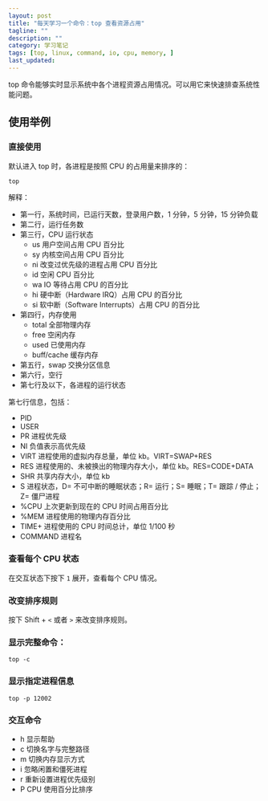 ```yaml
---
layout: post
title: "每天学习一个命令：top 查看资源占用"
tagline: ""
description: ""
category: 学习笔记
tags: [top, linux, command, io, cpu, memory, ]
last_updated:
---
```



top 命令能够实时显示系统中各个进程资源占用情况。可以用它来快速排查系统性能问题。

## 使用举例

### 直接使用

默认进入 top 时，各进程是按照 CPU 的占用量来排序的：

	top

解释：

- 第一行，系统时间，已运行天数，登录用户数，1 分钟，5 分钟，15 分钟负载
- 第二行，运行任务数
- 第三行，CPU 运行状态
	- us 用户空间占用 CPU 百分比
	- sy 内核空间占用 CPU 百分比
	- ni 改变过优先级的进程占用 CPU 百分比
	- id 空闲 CPU 百分比
    - wa IO 等待占用 CPU 的百分比
	- hi 硬中断（Hardware IRQ）占用 CPU 的百分比
	- si 软中断（Software Interrupts）占用 CPU 的百分比
- 第四行，内存使用
	- total 全部物理内存
	- free 空闲内存
	- used 已使用内存
	- buff/cache 缓存内存
- 第五行，swap 交换分区信息
- 第六行，空行
- 第七行及以下，各进程的运行状态

第七行信息，包括：

- PID
- USER
- PR 进程优先级
- NI 负值表示高优先级
- VIRT 进程使用的虚拟内存总量，单位 kb。VIRT=SWAP+RES
- RES 进程使用的、未被换出的物理内存大小，单位 kb。RES=CODE+DATA
- SHR 共享内存大小，单位 kb
- S  进程状态，D= 不可中断的睡眠状态；R= 运行；S= 睡眠；T= 跟踪 / 停止；Z= 僵尸进程
- %CPU 上次更新到现在的 CPU 时间占用百分比
- %MEM 进程使用的物理内存百分比
- TIME+ 进程使用的 CPU 时间总计，单位 1/100 秒
- COMMAND 进程名

### 查看每个 CPU 状态
在交互状态下按下 `1` 展开，查看每个 CPU 情况。

### 改变排序规则
按下 Shift + `<` 或者 `>` 来改变排序规则。

### 显示完整命令：

	top -c

### 显示指定进程信息

	top -p 12002

### 交互命令

- h 显示帮助
- c 切换名字与完整路径
- m 切换内存显示方式
- i 忽略闲置和僵死进程
- r 重新设置进程优先级别
- P CPU 使用百分比排序

